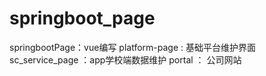 # springboot_page
springbootPage：vue编写
platform-page : 基础平台维护界面
sc_service_page ：app学校端数据维护
portal ： 公司网站
